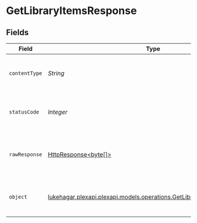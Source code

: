 # GetLibraryItemsResponse


## Fields

| Field                                                                                                                             | Type                                                                                                                              | Required                                                                                                                          | Description                                                                                                                       |
| --------------------------------------------------------------------------------------------------------------------------------- | --------------------------------------------------------------------------------------------------------------------------------- | --------------------------------------------------------------------------------------------------------------------------------- | --------------------------------------------------------------------------------------------------------------------------------- |
| `contentType`                                                                                                                     | *String*                                                                                                                          | :heavy_check_mark:                                                                                                                | HTTP response content type for this operation                                                                                     |
| `statusCode`                                                                                                                      | *Integer*                                                                                                                         | :heavy_check_mark:                                                                                                                | HTTP response status code for this operation                                                                                      |
| `rawResponse`                                                                                                                     | [HttpResponse<byte[]>](https://docs.oracle.com/en/java/javase/11/docs/api/java.net.http/java/net/http/HttpResponse.html)          | :heavy_check_mark:                                                                                                                | Raw HTTP response; suitable for custom response parsing                                                                           |
| `object`                                                                                                                          | [lukehagar.plexapi.plexapi.models.operations.GetLibraryItemsResponseBody](../../models/operations/GetLibraryItemsResponseBody.md) | :heavy_minus_sign:                                                                                                                | The contents of the library by section and tag                                                                                    |